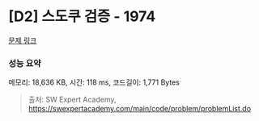 # [D2] 스도쿠 검증 - 1974 

[문제 링크](https://swexpertacademy.com/main/code/problem/problemDetail.do?contestProbId=AV5Psz16AYEDFAUq) 

### 성능 요약

메모리: 18,636 KB, 시간: 118 ms, 코드길이: 1,771 Bytes



> 출처: SW Expert Academy, https://swexpertacademy.com/main/code/problem/problemList.do